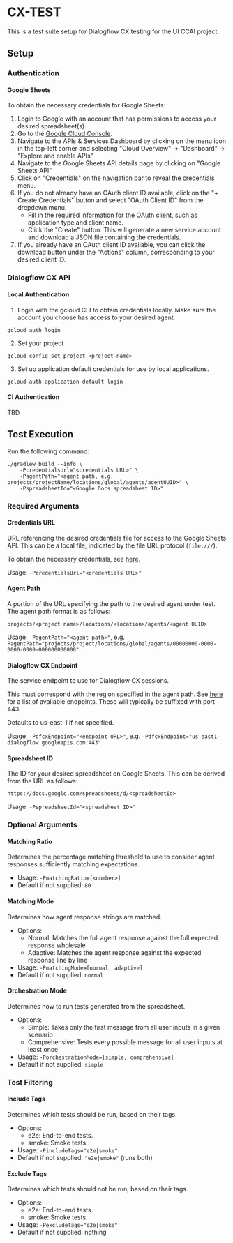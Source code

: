 # CX-TEST

This is a test suite setup for Dialogflow CX testing for the UI CCAI project.

## Setup

### Authentication

#### Google Sheets

To obtain the necessary credentials for Google Sheets:

1. Login to Google with an account that has permissions to access your desired spreadsheet(s).
2. Go to the [Google Cloud Console](https://console.cloud.google.com/).
3. Navigate to the APIs & Services Dashboard by clicking on the menu icon in the top-left corner and selecting "Cloud Overview" -> "Dashboard" -> "Explore and enable APIs"
4. Navigate to the Google Sheets API details page by clicking on "Google Sheets API"
5. Click on "Credentials" on the navigation bar to reveal the credentials menu.
6. If you do not already have an OAuth client ID available, click on the "+ Create Credentials" button and select "OAuth Client ID" from the dropdown menu.
    - Fill in the required information for the OAuth client, such as application type and client name.
    - Click the "Create" button. This will generate a new service account and download a JSON file containing the credentials.
7. If you already have an OAuth client ID available, you can click the download button under the "Actions" column, corresponding to your desired client ID.

### Dialogflow CX API

#### Local Authentication

1. Login with the gcloud CLI to obtain credentials locally. Make sure the account you choose has access to your desired agent.
```
gcloud auth login
```

2. Set your project
```
gcloud config set project <project-name>
```

3. Set up application default credentials for use by local applications.
```
gcloud auth application-default login
```

#### CI Authentication

TBD

## Test Execution

Run the following command:

```
./gradlew build --info \
    -PcredentialsUrl="<credentials URL>" \
    -PagentPath="<agent path, e.g. projects/projectName/locations/global/agents/agentUUID>" \
    -PspreadsheetId="<Google Docs spreadsheet ID>"
```

### Required Arguments

#### Credentials URL

URL referencing the desired credentials file for access to the Google Sheets API. This can be a local file, indicated by the file URL protocol (`file:///`).

To obtain the necessary credentials, see [here](#google-sheets).

Usage: `-PcredentialsUrl="<credentials URL>"`

#### Agent Path

A portion of the URL specifying the path to the desired agent under test. The agent path format is as follows:

```
projects/<project name>/locations/<location>/agents/<agent UUID>
```

Usage: `-PagentPath="<agent path>"`, e.g. `-PagentPath="projects/project/locations/global/agents/00000000-0000-0000-0000-000000000000"`

#### Dialogflow CX Endpoint

The service endpoint to use for Dialogflow CX sessions.

This must correspond with the region specified in the agent path.  See [here](https://cloud.google.com/dialogflow/cx/docs/reference/rest/v3beta1-overview#service-endpoint) for a list of available endpoints. These will typically be suffixed with port 443.

Defaults to us-east-1 if not specified.

Usage: `-PdfcxEndpoint="<endpoint URL>"`, e.g. `-PdfcxEndpoint="us-east1-dialogflow.googleapis.com:443"`

#### Spreadsheet ID

The ID for your desired spreadsheet on Google Sheets. This can be derived from the URL as follows:

```
https://docs.google.com/spreadsheets/d/<spreadsheetId>
```

Usage: `-PspreadsheetId="<spreadsheet ID>"`

### Optional Arguments

#### Matching Ratio

Determines the percentage matching threshold to use to consider agent responses sufficiently matching expectations.

- Usage: `-PmatchingRatio=[<number>]`
- Default if not supplied: `80`


#### Matching Mode

Determines how agent response strings are matched.

- Options:
  - Normal: Matches the full agent response against the full expected response wholesale
  - Adaptive: Matches the agent response against the expected response line by line
- Usage: `-PmatchingMode=[normal, adaptive]`
- Default if not supplied: `normal`

#### Orchestration Mode

Determines how to run tests generated from the spreadsheet.

- Options:
  - Simple: Takes only the first message from all user inputs in a given scenario
  - Comprehensive: Tests every possible message for all user inputs at least once
- Usage: `-PorchestrationMode=[simple, comprehensive]`
- Default if not supplied: `simple`

### Test Filtering

#### Include Tags

Determines which tests should be run, based on their tags.

- Options:
  - e2e: End-to-end tests.
  - smoke: Smoke tests.
- Usage: `-PincludeTags="e2e|smoke"`
- Default if not supplied: `"e2e|smoke"` (runs both)

#### Exclude Tags

Determines which tests should not be run, based on their tags.

- Options:
  - e2e: End-to-end tests.
  - smoke: Smoke tests.
- Usage: `-PexcludeTags="e2e|smoke"`
- Default if not supplied: nothing
